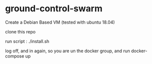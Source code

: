 # ground-control-swarm

Create a Debian Based VM (tested with ubuntu 18.04)

clone this repo

run script : ./install.sh

log off, and in again, so you are un the docker group, and run docker-compose up
